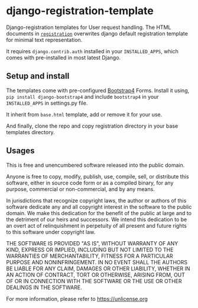# django-registration-template
Django-registration templates for User request handling. The HTML documents in [```registration```](https://github.com/hbvj99/django-registration-template/tree/master/registration) overwrites django default registration template for minimal text representation. 

It requires ```django.contrib.auth``` installed in your ```INSTALLED_APPS```, which comes with pre-installed in most latest Django.

## Setup and install
The templates come with pre-configured [Bootstrap4](https://pypi.org/project/django-bootstrap4/) Forms. Install it using, ```pip install django-bootstrap4``` and include ```bootstrap4``` in your ```INSTALLED_APPS``` in settings.py file.

It inherit from ```base.html``` template, add or remove it for your use.

And finally, clone the repo and copy registration directory in your base templates directory.

## Usages

This is free and unencumbered software released into the public domain.

Anyone is free to copy, modify, publish, use, compile, sell, or
distribute this software, either in source code form or as a compiled
binary, for any purpose, commercial or non-commercial, and by any
means.

In jurisdictions that recognize copyright laws, the author or authors
of this software dedicate any and all copyright interest in the
software to the public domain. We make this dedication for the benefit
of the public at large and to the detriment of our heirs and
successors. We intend this dedication to be an overt act of
relinquishment in perpetuity of all present and future rights to this
software under copyright law.

THE SOFTWARE IS PROVIDED "AS IS", WITHOUT WARRANTY OF ANY KIND,
EXPRESS OR IMPLIED, INCLUDING BUT NOT LIMITED TO THE WARRANTIES OF
MERCHANTABILITY, FITNESS FOR A PARTICULAR PURPOSE AND NONINFRINGEMENT.
IN NO EVENT SHALL THE AUTHORS BE LIABLE FOR ANY CLAIM, DAMAGES OR
OTHER LIABILITY, WHETHER IN AN ACTION OF CONTRACT, TORT OR OTHERWISE,
ARISING FROM, OUT OF OR IN CONNECTION WITH THE SOFTWARE OR THE USE OR
OTHER DEALINGS IN THE SOFTWARE.

For more information, please refer to <https://unlicense.org>
